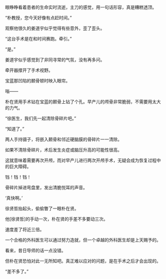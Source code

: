 眼睁睁看着患者的生命实时流逝，主刀的感觉，用一句话形容，真是糟糕透顶。

“朴教授，您今天好像有点赶时间。”

观察他很久的姜道宇似乎觉得有些意外，歪了歪头。

“这台手术是在和时间赛跑。牵引。”

“是。”

姜道宇似乎感觉到了非同寻常的气氛，没有再多问。

牵开器撑开了手术视野。

宝蓝那凹陷的颞骨顿时映入眼帘。

嗡——

朴在贤用手术钻在宝蓝的颞骨上钻了个孔。早产儿的颅骨非常脆弱，不需要用太大的力气。

“徐医生，我们先一起清除骨碎片吧。”

“知道了。”

两人手持镊子，将嵌入颞骨和邻近硬脑膜的骨碎片一一清除。

如果不清除骨碎片，术后发生炎症或脑压升高的可能性很高。

这就意味着需要再次开颅，而对早产儿进行两次开颅手术，无疑会成为恢复过程中的巨大障碍。

铛！铛！铛！

骨碎片掉进弯盘里，发出清脆悦耳的声音。

‘真快啊。’

徐贤哲抬起头，偷偷瞥了一眼朴在贤。

他[徐贤哲]的手动一次，朴在贤的手差不多要动三次。

速度差了将近三倍。

一个合格的外科医生可以通过努力造就，但一个卓越的外科医生却是上天赐予的。

看来，昔日导师的话一点没错。

但朴在贤恐怕对此一无所知吧。真正难以应对的问题，是在手术之后才会出现的。

“差不多了。”